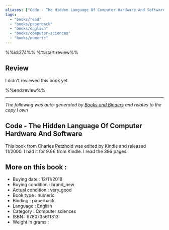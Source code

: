 ```yaml
---
aliases: ["Code - The Hidden Language Of Computer Hardware And Software"] 
tags: 
  - "books/read" 
  - "books/paperback" 
  - "books/english"
  - "books/computer-sciences"
  - "books/numeric"
---
```

%%id:274%%
%%start:review%%

## Review
I didn't reviewed this book yet. 


%%end:review%%

---
_The following was auto-generated by [Books and Binders](Books%20and%20Binders.md) and relates to the copy I own_
## Code - The Hidden Language Of Computer Hardware And Software
This book from Charles Petzhold was edited by Kindle and released 11/2000. I had it for 9.6€ from Kindle. I read the 396 pages.

## More on this book :
- Buying date : 12/11/2018
- Buying condition : brand_new
- Actual condition : very_good
- Book type : numeric
- Binding : paperback
- Language : English
- Category : Computer sciences
- ISBN : 9780735611313
- Weight in grams : 
